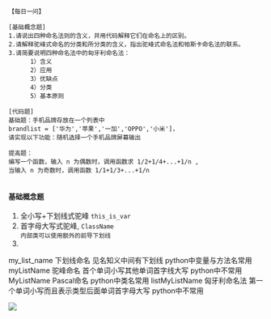 ```
【每日一问】

[基础概念题]
1.请说出四种命名法则的含义，并用代码解释它们在命名上的区别。
2.请解释驼峰式命名的分类和所分类的含义，指出驼峰式命名法和帕斯卡命名法的联系。
3.请简要说明四种命名法中的匈牙利命名法：
      1）含义
      2）应用
      3）优缺点
      4）分类
      5）基本原则

[代码题]
基础题：手机品牌存放在一个列表中 
brandlist = ['华为','苹果','一加','OPPO','小米']，
请实现以下功能：随机选择一个手机品牌屏幕输出

提高题：
编写一个函数，输入 n 为偶数时，调用函数求 1/2+1/4+...+1/n , 
当输入 n 为奇数时，调用函数 1/1+1/3+...+1/n  


```
#### 基础概念题

1. 全小写+下划线式驼峰 
`this_is_var`
2. 首字母大写式驼峰,
`ClassName` \
`内部类可以使用额外的前导下划线`
3.  
my_list_name 下划线命名 见名知义中间有下划线 python中变量与方法名常用
myListName 驼峰命名 首个单词小写其他单词首字线大写 python中不常用
MyListName Pascal命名 python中类名常用
listMyListName 匈牙利命名法 第一个单词小写而且表示类型后面单词首字母大写 python中不常用


![](https://w.wallhaven.cc/full/md/wallhaven-mdw9x1.jpg)

